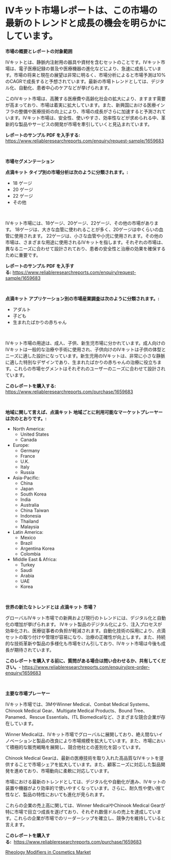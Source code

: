 <p><h1>IVキット市場レポートは、この市場の最新のトレンドと成長の機会を明らかにしています。</h1></p><p><strong>市場の概要とレポートの対象範囲</strong></p>
<p><p>IVキットとは、静脈内注射用の器具や資材を含むセットのことです。IVキット市場は、電子医療記録の普及や医療機器の進化などにより、急速に成長しています。市場の将来と現在の展望は非常に明るく、市場分析によると市場予測は10%のCAGRで成長すると予想されています。最新の市場トレンドとしては、デジタル化、自動化、患者中心のケアなどが挙げられます。</p><p>このIVキット市場は、高騰する医療費や高齢化社会の拡大により、ますます需要が高まっており、市場は着実に拡大しています。また、新興国における医療インフラの整備や医療技術の向上により、市場の成長がさらに加速すると予測されています。IVキット市場は、安全性、使いやすさ、効率性などが求められる中、革新的な製品やサービスの開発が市場を牽引していくと見込まれています。</p></p>
<p><strong>レポートのサンプル PDF を入手する:</strong> <a href="https://www.reliableresearchreports.com/enquiry/request-sample/1659683">https://www.reliableresearchreports.com/enquiry/request-sample/1659683</a></p>
<p>&nbsp;</p>
<p><strong>市場セグメンテーション</strong></p>
<p><strong>点滴キット タイプ別の市場分析は次のように分類されます。:</strong></p>
<p><ul><li>18 ゲージ</li><li>20 ゲージ</li><li>22 ゲージ</li><li>その他</li></ul></p>
<p>&nbsp;</p>
<p><p>IVキット市場には、18ゲージ、20ゲージ、22ゲージ、その他の市場があります。 18ゲージは、大きな血管に使われることが多く、20ゲージは中くらいの血管に使用されます。 22ゲージは、小さな血管や小児に使用されます。その他の市場は、さまざまな用途に使用されるIVキットを指します。それぞれの市場は、異なるニーズに合わせて設計されており、患者の安全性と治療の効果を確保するために重要です。</p></p>
<p><strong>レポートのサンプル PDF を入手する:</strong>&nbsp;<a href="https://www.reliableresearchreports.com/enquiry/request-sample/1659683">https://www.reliableresearchreports.com/enquiry/request-sample/1659683</a></p>
<p>&nbsp;</p>
<p><strong> 点滴キット アプリケーション別の市場産業調査は次のように分類されます。:</strong></p>
<p><ul><li>アダルト</li><li>子ども</li><li>生まれたばかりの赤ちゃん</li></ul></p>
<p>&nbsp;</p>
<p><p>IVキット市場の用途は、成人、子供、新生児市場に分かれています。成人向けのIVキットは一般的な治療や手術に使用され、子供向けのIVキットは子供の体型とニーズに適した設計になっています。新生児用のIVキットは、非常に小さな静脈に適した特別なデザインであり、生まれたばかりの赤ちゃんの治療に役立ちます。これらの市場セグメントはそれぞれのユーザーのニーズに合わせて設計されています。</p></p>
<p><strong>このレポートを購入する:</strong>&nbsp; <a href="https://www.reliableresearchreports.com/purchase/1659683">https://www.reliableresearchreports.com/purchase/1659683</a></p>
<p>&nbsp;</p>
<p><strong>地域に関して言えば、点滴キット 地域ごとに利用可能なマーケットプレーヤーは次のとおりです。:</strong></p>
<p><ul>
    <li>
        North America:
        <ul>
            <li>United States</li>
            <li>Canada</li>
        </ul>
    </li>
    <li>
        Europe:
        <ul>
            <li>Germany</li>
            <li>France</li>
            <li>U.K.</li>
            <li>Italy</li>
            <li>Russia</li>
        </ul>
    </li>
    <li>
        Asia-Pacific:
        <ul>
            <li>China</li>
            <li>Japan</li>
            <li>South Korea</li>
            <li>India</li>
            <li>Australia</li>
            <li>China Taiwan</li>
            <li>Indonesia</li>
            <li>Thailand</li>
            <li>Malaysia</li>
        </ul>
    </li>
    <li>
        Latin America:
        <ul>
            <li>Mexico</li>
            <li>Brazil</li>
            <li>Argentina Korea</li>
            <li>Colombia</li>
        </ul>
    </li>
    <li>
        Middle East & Africa:
        <ul>
            <li>Turkey</li>
            <li>Saudi</li>
            <li>Arabia</li>
            <li>UAE</li>
            <li>Korea</li>
        </ul>
    </li>
    </ul></p>
<p>&nbsp;</p>
<p><strong>世界の新たなトレンドとは 点滴キット 市場？</strong></p>
<p><p>グローバルIVキット市場での新興および現行のトレンドには、デジタル化と自動化の増加が挙げられます。 IVキット製品のデジタル化により、注入プロセスが効率化され、医療従事者の負担が軽減されます。自動化技術の採用により、点滴セットの取り付けや管理が容易になり、治療の正確性が向上します。また、持続的な技術革新や製品の多様化も市場をけん引しており、IVキット市場は今後も成長が期待されています。</p></p>
<p><strong>このレポートを購入する前に、質問がある場合は問い合わせるか、共有してください。</strong>- <a href="https://www.reliableresearchreports.com/enquiry/pre-order-enquiry/1659683">https://www.reliableresearchreports.com/enquiry/pre-order-enquiry/1659683</a></p>
<p>&nbsp;</p>
<p><strong>主要な市場プレーヤー</strong></p>
<p><p>IVキット市場では、3MやWinner Medical、Combat Medical Systems、Chinook Medical Gear、Multigate Medical Products、Bound Tree、Panamed、Rescue Essentials、ITL Biomedicalなど、さまざまな競合企業が存在しています。</p><p>Winner Medicalは、IVキット市場でグローバルに展開しており、絶え間ないイノベーションと製品の改良により市場規模を拡大しています。また、市場において積極的な販売戦略を展開し、競合他社との差別化を図っています。</p><p>Chinook Medical Gearは、最新の医療技術を取り入れた高品質なIVキットを提供することで市場シェアを拡大しています。また、顧客ニーズに対応した製品開発を進めており、市場動向に柔軟に対応しています。</p><p>市場における最新のトレンドとしては、デジタル化や自動化が進み、IVキットの装置や機器がより効率的で使いやすくなっています。さらに、耐久性や使い捨て性など、製品の特性においても進化が見られます。</p><p>これらの企業の売上高に関しては、Winner MedicalやChinook Medical Gearが特に市場で目立つ成長を遂げており、それぞれ数億ドルの売上を達成しています。これらの企業が市場でのリーダーシップを確立し、競争力を維持していると言えます。</p></p>
<p><strong>このレポートを購入する:</strong>&nbsp;&nbsp;<a href="https://www.reliableresearchreports.com/purchase/1659683">https://www.reliableresearchreports.com/purchase/1659683</a></p>
<p><p><a href="https://chivalrous-flock-a86.notion.site/Rheology-Modifiers-in-Cosmetics-Market-Research-Report-Reveals-The-Latest-Trends-And-Opportunities-o-ef128ca734224177a2df7795b6433bdc">Rheology Modifiers in Cosmetics Market</a></p></p>
